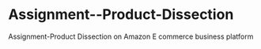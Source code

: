 # Assignment--Product-Dissection
Assignment-Product Dissection on Amazon E commerce business platform
